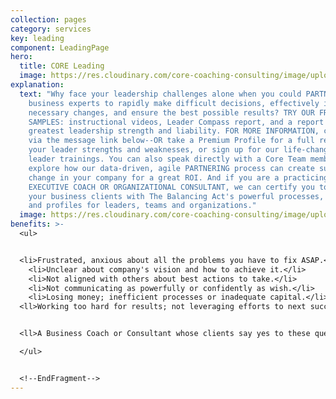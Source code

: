 ```yaml
---
collection: pages
category: services
key: leading
component: LeadingPage
hero:
  title: CORE Leading
  image: https://res.cloudinary.com/core-coaching-consulting/image/upload/v1596493058/pexels-pixabay-161154_uftaqi.jpg
explanation:
  text: "Why face your leadership challenges alone when you could PARTNER with our
    business experts to rapidly make difficult decisions, effectively initiate
    necessary changes, and ensure the best possible results? TRY OUR FREE
    SAMPLES: instructional videos, Leader Compass report, and a report of your
    greatest leadership strength and liability. FOR MORE INFORMATION, contact us
    via the message link below--OR take a Premium Profile for a full report on
    your leader strengths and weaknesses, or sign up for our life-changing
    leader trainings. You can also speak directly with a Core Team member to
    explore how our data-driven, agile PARTNERING process can create sustainable
    change in your company for a great ROI. And if you are a practicing
    EXECUTIVE COACH OR ORGANIZATIONAL CONSULTANT, we can certify you to enrich
    your business clients with The Balancing Act's powerful processes, programs
    and profiles for leaders, teams and organizations."
  image: https://res.cloudinary.com/core-coaching-consulting/image/upload/v1600785500/CCC_Leading_cropped_ue4zbu.jpg
benefits: >-
  <ul>


  <li>Frustrated, anxious about all the problems you have to fix ASAP.</li>
    <li>Unclear about company's vision and how to achieve it.</li>
    <li>Not aligned with others about best actions to take.</li>
    <li>Not communicating as powerfully or confidently as wish.</li>
    <li>Losing money; inefficient processes or inadequate capital.</li>
  <ll>Working too hard for results; not leveraging efforts to next success.</li>


  <ll>A Business Coach or Consultant whose clients say yes to these questions. </li>

  </ul>


  <!--EndFragment-->
---
```

